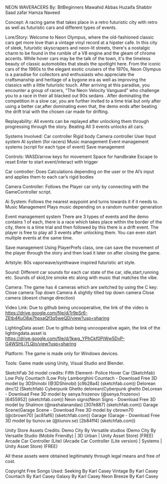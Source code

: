 NEON WAVERACERS
By: BitBeginners
Mawahid Abbas
Huzaifa Shabbir
Saad zafar
Hamza Naveed

Concept:
A racing game that takes place in a retro futuristic city with retro as well as futuristic cars and different types of events.

Lore/Story:
Welcome to Neon Olympus, where the old-fashioned classic cars get more love than a vintage vinyl record at a hipster cafe. In this city of sleek, futuristic skyscrapers and neon-lit streets, there's a nostalgic charm to be found in the rumble of a V8 engine and the gleam of chrome accents.
While hover cars may be the talk of the town, it's the timeless beauty of classic automobiles that steals the spotlight here. From the iconic cars of the 1960s to the elegant exotic cruisers of the 1970s, Neon Olympus is a paradise for collectors and enthusiasts who appreciate the craftsmanship and heritage of a bygone era as well as improving the classics with a little futuristic touch.
After arriving at this paradise, you encounter a group of racers, “The Neon Velocity Vanguard” who challenge you to a race in their all blacked out 90s sedans .
After dominating the competition in a slow car, you are further invited to a time trial but only after using a better car,after dominating even that, the demo ends after beating the drift trial with the chosen car made for drifting.

Replayability:
All events can be replayed after unlocking them through progressing through the story.
Beating All 3 events unlocks all cars.

Systems Involved:
Car controller
Rigid body
Camera controller
User Input system
AI system (for racers)
Music management 
Event management systems (script for each type of event)
Save management

Controls:
WASD/arrow keys for movement
Space for handbrake
Escape to reset
Enter to start event/interact with trigger

Car controller:
Does Calculations depending on the user or the AI’s input and applies them to each car’s rigid bodies

Camera Controller:
Follows the Player car only by connecting with the GameController script.

Ai System:
Follows the nearest waypoint and turns towards it if it needs to.
Music Management
Plays music depending on a random number generation

Event management system
There are 3 types of events and the demo contains 1 of each, there is a race which takes place within the border of the city, there is a time trial and then followed by this there is a drift event. The player is free to play all 3 events after unlocking them. 
You can even start multiple events at the same time.

Save management
Using PlayerPrefs class, one can save the movement of the player through the story and then load it later on after closing the game.

Artstyle:
80s vaporwave/synthwave inspired futuristic art style.

Sound:
Different car sounds for each car state of the car, idle,start,running etc. Sounds of skid,tire smoke etc along with music that matches the vibe.

Camera:
The game has 4 cameras which are switched by using the C key: 
Close camera
Top down Camera
A slightly tilted top down camera
Close camera (doesnt change direction)

Video Link:
Due to github being uncooperative, the link of the video is 
https://drive.google.com/file/d/1r9pSr6-ZEtb4KuO8aj7hpxaQf3q5weQD/view?usp=sharing

LightingData asset:
Due to github being uncooperative again, the link of the lightingdata.asset is 
https://drive.google.com/file/d/1kwg_YPhCkf0PjWw5DvP-G4WSHLj7LQIo/view?usp=sharing

Platform:
The game is made only for Windows devices.
 
Tools:
Game made using Unity, Visual Studio and Blender.
    
SketchFab 3d model credits:
Fifth Element- Police Hover Car (Sketchfab)
Low Poly Countach (Low Poly Lamborghini Countach - Download Free 3D model by 3DShinobi (@3DShinobi) [c9b28a4] (sketchfab.com))
Delorean dmc12 (Sketchfab)
Cyberpunk Ghetto delorean(Cyberpunk ghetto DeLorean - Download Free 3D model by senya.frozenov (@senya.frozenov) [6455952] (sketchfab.com))
Neon signs(Neon Signs - Download Free 3D model by Shalmon (@nashalanandas) [307e887] (sketchfab.com))
Garage Scene(Garage Scene - Download Free 3D model by cbrown70 (@cbrown70) [ac81af6] (sketchfab.com))
Garage (Garage - Download Free 3D model by tiunov.se (@tiunov.se) [2b84ff4] (sketchfab.com))


Unity Store Assets Credits:
Demo City By Versatile studios (Demo City By Versatile Studio (Mobile Friendly) | 3D Urban | Unity Asset Store) (FREE)
Arcade Car Controller (Lite) (Arcade Car Controller (Lite version) | Systems | Unity Asset Store)
(FREE)

All these assets were obtained legitimately through legal means and free of cost.

Copyright Free Songs Used:
Seeking By Karl Casey
Vintage By Karl Casey
Countach By Karl Casey
Galaxy By Karl Casey
Neon Breeze By Karl Casey

